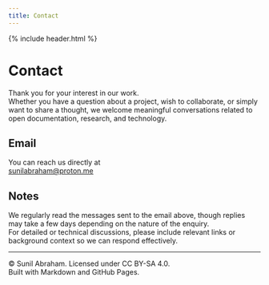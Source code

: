 ```yaml
---
title: Contact
---
```


{% include header.html %}

# Contact

Thank you for your interest in our work.  
Whether you have a question about a project, wish to collaborate, or simply want to share a thought, we welcome meaningful conversations related to open documentation, research, and technology.

## Email

You can reach us directly at  
[sunilabraham@proton.me](mailto:sunilabraham@proton.me)

## Notes

We regularly read the messages sent to the email above, though replies may take a few days depending on the nature of the enquiry.  
For detailed or technical discussions, please include relevant links or background context so we can respond effectively.

---

© Sunil Abraham. Licensed under CC BY-SA 4.0.  
Built with Markdown and GitHub Pages.